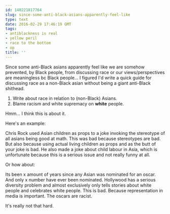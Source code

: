 ```yaml
---
id: 140221817764
slug: since-some-anti-black-asians-apparently-feel-like
type: text
date: 2016-02-29 17:46:19 GMT
tags:
- antiblackness is real
- yellow peril
- race to the bottom
- op
title: ''
---
```

Since some anti-Black asians apparently feel like we are somehow prevented, by Black people, from discussing race or our views/perspectives are meaningless bc Black people... I figured I'd write a quick guide for discussing race as a non-Black asian without being a giant anti-Black shithead.

1. Write about race in relation to (non-Black) Asians.
2. Blame racism and white supremacy on **white** people.

Hmm... I think this is about it. 

Here's an example:

Chris Rock used Asian children as props to a joke invoking the stereotype of all asians being good at math. This was bad because stereotypes are bad. But also because using actual living children as props and as the butt of your joke is bad. He also made a joke about child labour in Asia, which is unfortunate because this is a serious issue and not really funny at all.

Or how about:

Its been x amount of years since any Asian was nominated for an oscar. And only x number have ever been nominated. Hollywood has a serious diversity problem and almost exclusively only tells stories about white people and celebrates white people. This is bad. Because representation in media is important. The oscars are racist. 

It's really not that hard.